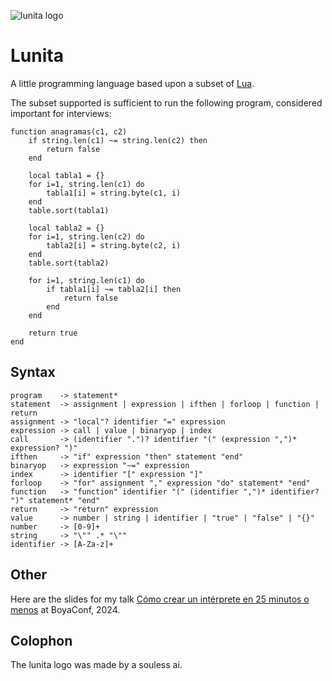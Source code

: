 ![lunita logo](lunita-logo-small.png)

# Lunita

A little programming language based upon a subset of [Lua](https://lua.org/).

The subset supported is sufficient to run the following program, considered
important for interviews:

    function anagramas(c1, c2)
        if string.len(c1) ~= string.len(c2) then
            return false
        end

        local tabla1 = {}
        for i=1, string.len(c1) do
            tabla1[i] = string.byte(c1, i)
        end
        table.sort(tabla1)

        local tabla2 = {}
        for i=1, string.len(c2) do
            tabla2[i] = string.byte(c2, i)
        end
        table.sort(tabla2)

        for i=1, string.len(c1) do
            if tabla1[i] ~= tabla2[i] then
                return false
            end
        end

        return true
    end

## Syntax

    program    -> statement*
    statement  -> assignment | expression | ifthen | forloop | function | return
    assignment -> "local"? identifier "=" expression
    expression -> call | value | binaryop | index
    call       -> (identifier ".")? identifier "(" (expression ",")* expression? ")"
    ifthen     -> "if" expression "then" statement "end"
    binaryop   -> expression "~=" expression
    index      -> identifier "[" expression "]"
    forloop    -> "for" assignment "," expression "do" statement* "end"
    function   -> "function" identifier "(" (identifier ",")* identifier? ")" statement* "end"
    return     -> "return" expression
    value      -> number | string | identifier | "true" | "false" | "{}"
    number     -> [0-9]+
    string     -> "\"" .* "\""
    identifier -> [A-Za-z]+

## Other

Here are the slides for my talk [Cómo crear un intérprete en 25 minutos o menos](https://docs.google.com/presentation/d/1jElmyqj0FuYjLqNFe52otF8UMK5iL7z65o0jiJ-wz1o/edit) at BoyaConf, 2024.

## Colophon

The lunita logo was made by a souless ai.
